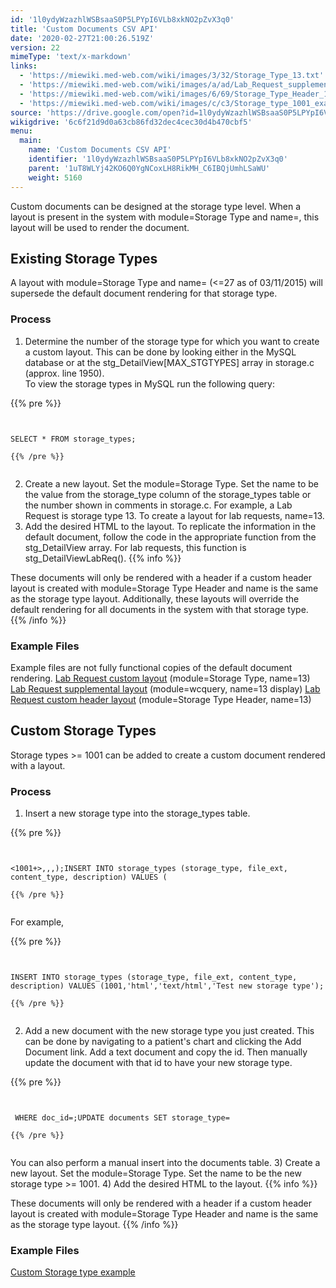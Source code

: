 ```yaml
---
id: '1l0ydyWzazhlWSBsaaS0P5LPYpI6VLb8xkNO2pZvX3q0'
title: 'Custom Documents CSV API'
date: '2020-02-27T21:00:26.519Z'
version: 22
mimeType: 'text/x-markdown'
links:
  - 'https://miewiki.med-web.com/wiki/images/3/32/Storage_Type_13.txt'
  - 'https://miewiki.med-web.com/wiki/images/a/ad/Lab_Request_supplemental_layout.pdf'
  - 'https://miewiki.med-web.com/wiki/images/6/69/Storage_Type_Header_13.txt'
  - 'https://miewiki.med-web.com/wiki/images/c/c3/Storage_type_1001_example.pdf'
source: 'https://drive.google.com/open?id=1l0ydyWzazhlWSBsaaS0P5LPYpI6VLb8xkNO2pZvX3q0'
wikigdrive: '6c6f21d9d0a63cb86fd32dec4cec30d4b470cbf5'
menu:
  main:
    name: 'Custom Documents CSV API'
    identifier: '1l0ydyWzazhlWSBsaaS0P5LPYpI6VLb8xkNO2pZvX3q0'
    parent: '1uT8WLYj42KO6Q0YgNCoxLH8RikMH_C6IBQjUmhLSaWU'
    weight: 5160
---
```

Custom documents can be designed at the storage type level. When a layout is present in the system with module=Storage Type and name=<storage type>, this layout will be used to render the document.

  
## **Existing Storage Types**  
  
A layout with module=Storage Type and name=<existing storage type> (<=27 as of 03/11/2015) will supersede the default document rendering for that storage type.

  
### **Process**  
  
1) Determine the number of the storage type for which you want to create a custom layout. This can be done by looking either in the MySQL database or at the stg_DetailView[MAX_STGTYPES] array in storage.c (approx. line 1950).  
To view the storage types in MySQL run the following query:

{{% pre %}}
```
  
  
SELECT * FROM storage_types;  
  
{{% /pre %}}  
  

```
2) Create a new layout. Set the module=Storage Type. Set the name to be the value from the storage_type column of the storage_types table or the number shown in comments in storage.c. For example, a Lab Request is storage type 13. To create a layout for lab requests, name=13.
3) Add the desired HTML to the layout. To replicate the information in the default document, follow the code in the appropriate function from the stg_DetailView array. For lab requests, this function is stg_DetailViewLabReq().
{{% info %}}

These documents will only be rendered with a header if a custom header layout is created with module=Storage Type Header and name is the same as the storage type layout. Additionally, these layouts will override the default rendering for all documents in the system with that storage type.
{{% /info %}}

  
### **Example Files**  

Example files are not fully functional copies of the default document rendering.
[Lab Request custom layout](https://miewiki.med-web.com/wiki/images/3/32/Storage_Type_13.txt) (module=Storage Type, name=13)
[Lab Request supplemental layout](https://miewiki.med-web.com/wiki/images/a/ad/Lab_Request_supplemental_layout.pdf) (module=wcquery, name=13 display)
[Lab Request custom header layout](https://miewiki.med-web.com/wiki/images/6/69/Storage_Type_Header_13.txt) (module=Storage Type Header, name=13)

  
## **Custom Storage Types**  

Storage types >= 1001 can be added to create a custom document rendered with a layout.

  
### **Process**  

1) Insert a new storage type into the storage_types table.

{{% pre %}}
```
  
  
<1001+>,,,);INSERT INTO storage_types (storage_type, file_ext, content_type, description) VALUES (  
  
{{% /pre %}}  
  

```
For example,

{{% pre %}}
```
  
  
INSERT INTO storage_types (storage_type, file_ext, content_type, description) VALUES (1001,'html','text/html','Test new storage type');  
  
{{% /pre %}}  
  

```
2) Add a new document with the new storage type you just created. This can be done by navigating to a patient's chart and clicking the Add Document link. Add a text document and copy the id. Then manually update the document with that id to have your new storage type.

{{% pre %}}
```
  
  
 WHERE doc_id=;UPDATE documents SET storage_type=  
  
{{% /pre %}}  
  

```
You can also perform a manual insert into the documents table.
3) Create a new layout. Set the module=Storage Type. Set the name to be the new storage type >= 1001.
4) Add the desired HTML to the layout.
{{% info %}}

These documents will only be rendered with a header if a custom header layout is created with module=Storage Type Header and name is the same as the storage type layout.
{{% /info %}}

  
### **Example Files**  

[Custom Storage type example](https://miewiki.med-web.com/wiki/images/c/c3/Storage_type_1001_example.pdf)
